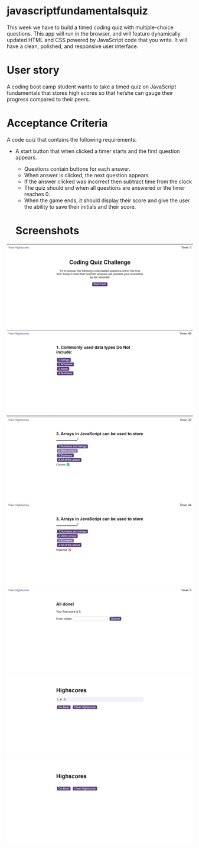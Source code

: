 # javascriptfundamentalsquiz

This week we have to build a timed coding quiz with multiple-choice questions. This app will run in the browser, and will feature dynamically updated HTML and CSS powered by JavaScript code that you write. It will have a clean, polished, and responsive user interface. 

# User story
A coding boot camp student wants to take a timed quiz on JavaScript fundamentals that stores high scores
so that he/she can gauge their progress compared to their peers.

# Acceptance Criteria

A code quiz that contains the following requirements:

* A start button that when clicked a timer starts and the first question appears.
 
  * Questions contain buttons for each answer.
  * When answer is clicked, the next question appears
  * If the answer clicked was incorrect then subtract time from the clock
  * The quiz should end when all questions are answered or the timer reaches 0.
  * When the game ends, it should display their score and give the user the ability to save their initials and their score.

  # Screenshots
![screenshot1](starter/assets/images/Screenshot1.png)
![screenshot2](starter/assets/images/Screenshot2.png)
![screenshot3](starter/assets/images/Screenshot3.png)
![screenshot4](starter/assets/images/Screenshot4.png)
![screenshot5](starter/assets/images/Screenshot5.png)
![screenshot6](starter/assets/images/Screenshot6.png)
![screenshot7](starter/assets/images/Screenshot7.png)

